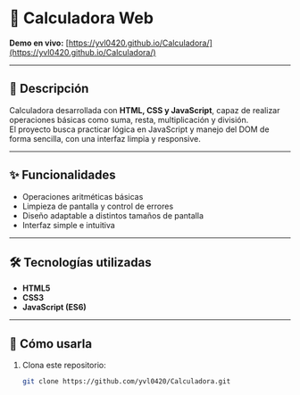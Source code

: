 # 🧮 Calculadora Web

**Demo en vivo:** [https://yvl0420.github.io/Calculadora/](https://yvl0420.github.io/Calculadora/)

---

## 📖 Descripción

Calculadora desarrollada con **HTML, CSS y JavaScript**, capaz de realizar operaciones básicas como suma, resta, multiplicación y división.  
El proyecto busca practicar lógica en JavaScript y manejo del DOM de forma sencilla, con una interfaz limpia y responsive.

---

## ✨ Funcionalidades

- Operaciones aritméticas básicas  
- Limpieza de pantalla y control de errores  
- Diseño adaptable a distintos tamaños de pantalla  
- Interfaz simple e intuitiva  

---

## 🛠️ Tecnologías utilizadas

- **HTML5**  
- **CSS3**  
- **JavaScript (ES6)**  

---

## 🚀 Cómo usarla

1. Clona este repositorio:  
   ```bash
   git clone https://github.com/yvl0420/Calculadora.git
